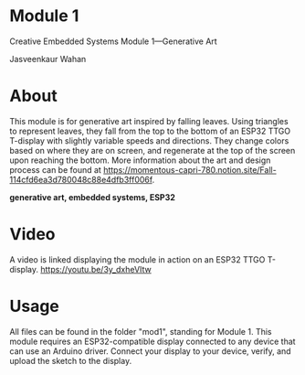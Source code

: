# Module 1
Creative Embedded Systems Module 1—Generative Art

Jasveenkaur Wahan

# About
This module is for generative art inspired by falling leaves. Using triangles to represent leaves, they fall from the top to the bottom of an ESP32 TTGO T-display with slightly variable speeds and directions. They change colors based on where they are on screen, and regenerate at the top of the screen upon reaching the bottom. More information about the art and design process can be found at https://momentous-capri-780.notion.site/Fall-114cfd6ea3d780048c88e4dfb3ff006f. 

**generative art, embedded systems, ESP32**

# Video
A video is linked displaying the module in action on an ESP32 TTGO T-display.
https://youtu.be/3y_dxheVItw

# Usage
All files can be found in the folder "mod1", standing for Module 1. This module requires an ESP32-compatible display connected to any device that can use an Arduino driver. Connect your display to your device, verify, and upload the sketch to the display. 
